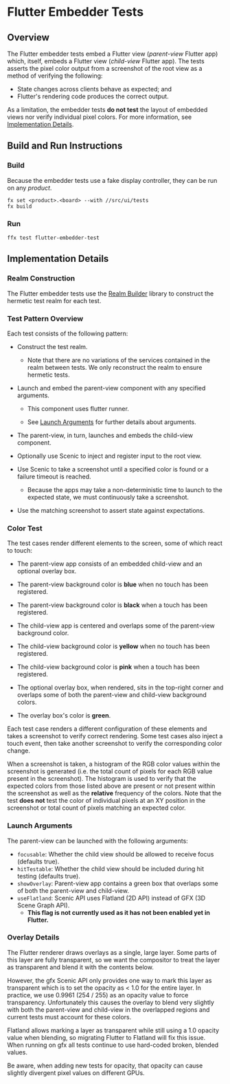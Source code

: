 # Flutter Embedder Tests

## Overview

The Flutter embedder tests embed a Flutter view (*parent-view* Flutter app)
which, itself, embeds a Flutter view (*child-view* Flutter app). The tests
asserts the pixel color output from a screenshot of the root view as a method of
verifying the following:

*   State changes across clients behave as expected; and
*   Flutter's rendering code produces the correct output.

As a limitation, the embedder tests **do not test** the layout of embedded views
nor verify individual pixel colors. For more information, see
[Implementation Details](#implementation-details).

## Build and Run Instructions

### Build

Because the embedder tests use a fake display controller, they can be run on any
*product*.

```
fx set <product>.<board> --with //src/ui/tests
fx build
```

### Run

```
ffx test flutter-embedder-test
```

## Implementation Details

### Realm Construction

The Flutter embedder tests use the
[Realm Builder](/docs/development/testing/components/realm_builder.md) library
to construct the hermetic test realm for each test.

### Test Pattern Overview

Each test consists of the following pattern:

*   Construct the test realm.

    *   Note that there are no variations of the services contained in the realm
        between tests. We only reconstruct the realm to ensure hermetic tests.

*   Launch and embed the parent-view component with any specified arguments.

    *   This component uses flutter runner.

    *   See [Launch Arguments](#launch-arguments) for further details about
        arguments.

*   The parent-view, in turn, launches and embeds the child-view component.

*   Optionally use Scenic to inject and register input to the root view.

*   Use Scenic to take a screenshot until a specified color is found or a
    failure timeout is reached.

    *   Because the apps may take a non-deterministic time to launch to the
        expected state, we must continuously take a screenshot.

*   Use the matching screenshot to assert state against expectations.

### Color Test

The test cases render different elements to the screen, some of which react to
touch:

*   The parent-view app consists of an embedded child-view and an optional
    overlay box.

*   The parent-view background color is **blue** when no touch has been
    registered.

*   The parent-view background color is **black** when a touch has been
    registered.

*   The child-view app is centered and overlaps some of the parent-view
    background color.

*   The child-view background color is **yellow** when no touch has been
    registered.

*   The child-view background color is **pink** when a touch has been
    registered.

*   The optional overlay box, when rendered, sits in the top-right corner and
    overlaps some of both the parent-view and child-view background colors.

*   The overlay box's color is **green**.

Each test case renders a different configuration of these elements and takes a
screenshot to verify correct rendering. Some test cases also inject a touch
event, then take another screenshot to verify the corresponding color change.

When a screenshot is taken, a histogram of the RGB color values within the
screenshot is generated (i.e. the total count of pixels for each RGB value
present in the screenshot). The histogram is used to verify that the expected
colors from those listed above are present or not present within the screenshot
as well as the **relative** frequency of the colors. Note that the test **does
not** test the color of individual pixels at an XY position in the screenshot or
total count of pixels matching an expected color.

### Launch Arguments

The parent-view can be launched with the following arguments:

*   `focusable`: Whether the child view should be allowed to receive focus
    (defaults true).
*   `hitTestable`: Whether the child view should be included during hit testing
    (defaults true).
*   `showOverlay`: Parent-view app contains a green box that overlaps some of
    both the parent-view and child-view.
*   `useFlatland`: Scenic API uses Flatland (2D API) instead of GFX (3D Scene
    Graph API).
    *   **This flag is not currently used as it has not been enabled yet in
        Flutter.**

### Overlay Details

The Flutter renderer draws overlays as a single, large layer. Some parts of this
layer are fully transparent, so we want the compositor to treat the layer as
transparent and blend it with the contents below.

However, the gfx Scenic API only provides one way to mark this layer as
transparent which is to set the opacity as < 1.0 for the entire layer. In
practice, we use 0.9961 (254 / 255) as an opacity value to force transparency.
Unfortunately this causes the overlay to blend very slightly with both the
parent-view and child-view in the overlapped regions and current tests must
account for these colors.

Flatland allows marking a layer as transparent while still using a 1.0 opacity
value when blending, so migrating Flutter to Flatland will fix this issue. When
running on gfx all tests continue to use hard-coded broken, blended values.

Be aware, when adding new tests for opacity, that opacity can cause slightly
divergent pixel values on different GPUs.
